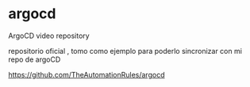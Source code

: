 # argocd
ArgoCD video repository


repositorio oficial , tomo como ejemplo para poderlo sincronizar con mi repo de argoCD

https://github.com/TheAutomationRules/argocd
